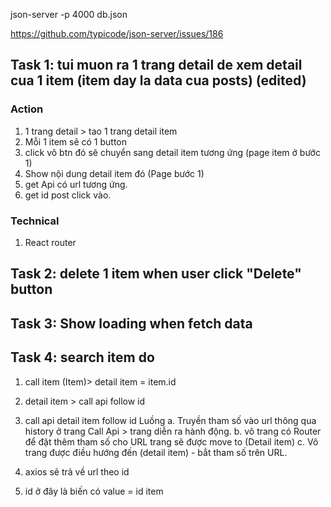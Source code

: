 
json-server -p 4000 db.json

https://github.com/typicode/json-server/issues/186

## Task 1: tui muon ra 1 trang detail de xem detail cua 1 item (item day la data cua posts) (edited) 

### Action
1. 1 trang detail > tao 1 trang detail item
2. Mỗi 1 item sẽ có 1 button
3. click vô btn đó sẽ chuyển sang detail item tương ứng (page item ở bước 1)
4. Show nội dung detail item đó (Page bước 1)
5. get Api có url tương ứng.
6. get id post click vào.

### Technical
1. React router



## Task 2: delete 1 item when user click "Delete" button

## Task 3: Show loading when fetch data

## Task 4: search item do



1. call item (Item)> detail item  = item.id
2. detail item > call api follow id
3. call api detail item follow id
Luồng
a. Truyền tham số vào url thông qua history ở trang Call Api > 
trang diễn ra hành động.
b. vô trang có Router để đặt thêm tham số cho URL trang sẽ được move to (Detail item)
c. Vô trang được điều hướng đến (detail item) - bắt tham số trên URL.

4. axios sẽ trả về url theo id
5. id ở đây là biến có value = id item
